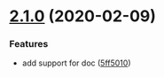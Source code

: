 # [2.1.0](https://github.ibm.com/ashishth/sasdk/compare/v2.0.0...v2.1.0) (2020-02-09)


### Features

* add support for doc ([5ff5010](https://github.ibm.com/ashishth/sasdk/commit/5ff5010))
